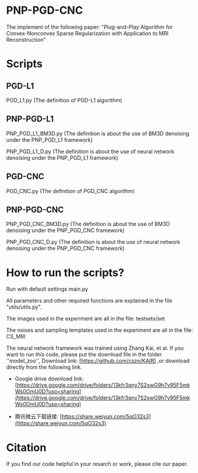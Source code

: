 # PNP-PGD-CNC

The implement of the following paper:
 "Plug-and-Play Algorithm for Convex-Nonconvex Sparse Regularization with Application to MRI Reconstruction"

# Scripts

## PGD-L1

PGD_L1.py (The definition of PGD-L1 algorithm)

## PNP-PGD-L1

PNP_PGD_L1_BM3D.py (The definition is about the use of BM3D denoising under the PNP_PGD_L1 framework)

PNP_PGD_L1_D.py (The definition is about the use of neural network denoising under the PNP_PGD_L1 framework)

## PGD-CNC

PGD_CNC.py (The definition of PGD_CNC algorithm)

## PNP-PGD-CNC

PNP_PGD_CNC_BM3D.py (The definition is about the use of BM3D denoising under the PNP_PGD_CNC framework)

PNP_PGD_CNC_D.py (The definition is about the use of neural network  denoising under the PNP_PGD_CNC framework)

# How to run the scripts?

Run with default settings main.py

All parameters and other required functions are explained in the file "utils/utils.py".

The images used in the experiment are all in the file: testsets/set

The noises and sampling templates used in the experiment are all in the file: CS_MRI

The neural network framework was trained using Zhang Kai, et al. If you want to run this code, please put the download file in the folder ''model_zoo'',
Download link: [https://github.com/cszn/KAIR] ,or download directly from the following link.

*  Google drive download link: [https://drive.google.com/drive/folders/13kfr3qny7S2xwG9h7v95F5mkWs0OmU0D?usp=sharing](https://drive.google.com/drive/folders/13kfr3qny7S2xwG9h7v95F5mkWs0OmU0D?usp=sharing)

*  腾讯微云下载链接: [https://share.weiyun.com/5qO32s3](https://share.weiyun.com/5qO32s3)



# Citation

If you find our code helpful in your resarch or work, please cite our paper.